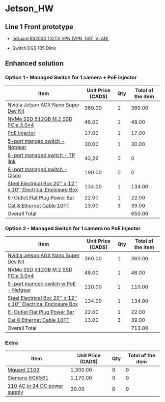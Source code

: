 # Jetson_HW

## Line 1 Front prototype
- [mGuard RS2000 TX/TX VPN (VPN, NAT, VLAN)](https://product-download.phoenixcontact.com/8245479?response-content-disposition=inline;%20filename%3D%22um_en_mguard_8_9_105661_en_18.pdf%22&Expires=1735838896&Signature=Jgk1c85Jc4sapA4HsIEmQ2mWPesGkzDSJp-u1euJYdq8foaRnjP3rNuWpmaMGDF0K2e7xY8bfNCR5QDvYkJo2Tci8PtkA-XETKbC~j8KLaUtD8u-ZkLB3-lyVAf6VQ5bMtAZjgRA627BvWY5nWm0-4eFi8D~rwzPxLvcydBpiXVGT1vlEcBSHsWv38HgDuy-pstQpfMsNe8EZ0294xyzgw0S2QZco66buTNizRpVv6F72FalRojEOC0HIUqjZNPy2dh1VsOAtD0ovTsAWqfEN~2Zsz91r8vCFJwzFLPnb70QBG9UKrdmB5WAfinRsi9i05CfRPHnOz53FhqJQqoS-Q__&Key-Pair-Id=K1I2N54A7B0GD)

- Switch DGS 105 Dlink


## Enhanced solution


### Option 1 - Managed Switch for 1 camera + PoE injector
| Item | Unit Price (CAD$) | Qty | Total of the item |
|----------|----------|----------|----------|
|  [Nvidia Jetson AGX Nano Super Dev Kit](https://nvdam.widen.net/s/zkfqjmtds2/jetson-orin-datasheet-nano-developer-kit-3575392-r2)   | 360.00   | 1   | 360.00|
| [NVMe SSD 512GB M.2 SSD PCIe 3.0×4](https://www.amazon.ca/dp/B0D9YBH157/ref=sspa_dk_detail_6?pf_rd_p=516c2169-755e-413a-a38a-68230f4ab66f&pf_rd_r=M5ZRRS0RDDP1TEDCX5EC&pd_rd_wg=MUp2r&pd_rd_w=zkIgV&content-id=amzn1.sym.516c2169-755e-413a-a38a-68230f4ab66f&pd_rd_r=5ba9e9e4-bc3a-4902-b539-4e7e96905fd4&s=pc&sp_csd=d2lkZ2V0TmFtZT1zcF9kZXRhaWw&th=1)   | 48.00   | 1 | 48.00|
| [PoE Injector](https://www.amazon.ca/PLUSPOE-Injector-Ethernet-Adapter-Security/dp/B077QGTDLB/ref=asc_df_B077QGTDLB?tag=bingshopdesk-20&linkCode=df0&hvadid=79989562644600&hvnetw=o&hvqmt=e&hvbmt=be&hvdev=c&hvlocint=&hvlocphy=&hvtargid=pla-4583589127526849&psc=1)   | 17.00   | 1  | 17.00 |
| [5-port manged switch - Netgear](https://www.amazon.ca/NETGEAR-Ethernet-Manageable-Affordable-Connectivity/dp/B07PJ7XZ7X/ref=asc_df_B07PJ7XZ7X?tag=bingshopdesk-20&linkCode=df0&hvadid=80333159863507&hvnetw=o&hvqmt=e&hvbmt=be&hvdev=c&hvlocint=&hvlocphy=&hvtargid=pla-4583932704892960&psc=1) | 30.00 | 1 | 30.00 |
| [8-port managed switch - TP link](https://www.amazon.com/Ethernet-Unmanaged-Shielded-Replacement-TL-SG108E/dp/B00K4DS5KU/ref=pd_ci_mcx_pspc_dp_2_t_2?pd_rd_w=CUD7o&content-id=amzn1.sym.cd152278-debd-42b9-91b9-6f271389fda7&pf_rd_p=cd152278-debd-42b9-91b9-6f271389fda7&pf_rd_r=6YS7MXQZRE81B7FD3S26&pd_rd_wg=c7ml7&pd_rd_r=baf8d4d4-4031-47d8-93aa-fddbffda5f64&pd_rd_i=B00K4DS5KU&th=1) | 43,26 | 0 | 0 |
| [8-port managed switch - Cisco](https://www.amazon.com/dp/B097CKMZ3T?ref=emc_s_m_5_i_atc&th=1) | 190.00 | 0 | 0 |
| [Steel Electrical Box 20'' x 12'' x 10'' Electrical Enclosure Box](https://www.vevor.ca/electrical-enclosure-c_10749/vevor-steel-electrical-box-electrical-enclosure-box-20x12x10-carbon-steel-ip65-p_010274228513?adp=gmc&msclkid=c4aac278847c18506db8a50e592df290&utm_campaign=PLA-All%E4%B8%AD-CA-Electrical-Level%201-API-ECPC-20230801-zw&utm_content=Ad%20group%20%231&utm_id=603275131&utm_medium=cpc&utm_source=bing&utm_term=4587780995507662&utm_skip=google_one_tap_status_1) | 134.00 | 1 | 134.00 |
|[6-Outlet Flat Plug Power Bar](https://www.amazon.ca/DEWENWILS-Protector-Extension-Protected-Indicator/dp/B094CSMVNN/ref=asc_df_B094CSMVNN?tag=bingshopdesk-20&linkCode=df0&hvadid=80195720972711&hvnetw=o&hvqmt=e&hvbmt=be&hvdev=c&hvlocint=&hvlocphy=&hvtargid=pla-4583795285641124&th=1) | 22.00 | 1 | 22.00 |
|[Cat 8 Ethernet Cable 10FT ](https://www.amazon.ca/UGREEN-Ethernet-Braided-Network-Compatible/dp/B0875SPZC8/ref=sr_1_5?adgrpid=1364496466206655&dib=eyJ2IjoiMSJ9.USfXQPOLSrPWq3tx2t6B84tSaS1B3AwW3RNLTcyUvyq_GAS_F5_i0p1g98UT6TecnzBvmMqovJKLI1OJW22ZX4y3CQ_gg8fEltv4XbaU7bby6r_FUp_k6frLi8K-z7olkbQACSTR0_n-Y5r9t2FjbkdBSkHr1S4kLiTHjVxeiUvn8Ozkw2tR6OpI1f5qD5eUiRHdvS-kRlm2fLRSMbA9qo-tAldN-TKXNlW7CPt0MeR3iFw0XHxxldVAreh7WXOzKlO9muNqvvPMB9A8eOVNZb0_kKEpA4jRZxem6Ymi6pK4ZgLHOMNRnfc67R_d0gZ9FnISfwFC-_7HPSOqX0s25tqeSOxWUgEXW4P4fKbkPQ5EEafx9_X8bg0KP0NAGgfcu5H3GxFHgd7zgcRdCrzTPOBQhWsV4YC5OC6pxCswqzz3X_r1iNBN8aDayLF31MUN.4uLmkOfLOxiw59b4tbgYr2w08_Y4sInnmRJzxL3H-yU&dib_tag=se&hvadid=85281434246349&hvbmt=bp&hvdev=c&hvlocphy=5282&hvnetw=o&hvqmt=p&hvtargid=kwd-85282197646058%3Aloc-32&hydadcr=25166_13658858&keywords=cable%2Blan%2Bethernet&msclkid=0d24172803ed1569967a705edd90a3ac&qid=1735843464&sr=8-5&th=1) | 13.00 | 3 | 39.00 |
| Overall Total | | | 650.00 |

### Option 2 - Managed Switch for 1 camera no PoE injector
| Item | Unit Price (CAD$) | Qty | Total of the item |
|----------|----------|----------|----------|
|  [Nvidia Jetson AGX Nano Super Dev Kit](https://nvdam.widen.net/s/zkfqjmtds2/jetson-orin-datasheet-nano-developer-kit-3575392-r2)   | 360.00   | 1   | 360.00|
| [NVMe SSD 512GB M.2 SSD PCIe 3.0×4](https://www.amazon.ca/dp/B0D9YBH157/ref=sspa_dk_detail_6?pf_rd_p=516c2169-755e-413a-a38a-68230f4ab66f&pf_rd_r=M5ZRRS0RDDP1TEDCX5EC&pd_rd_wg=MUp2r&pd_rd_w=zkIgV&content-id=amzn1.sym.516c2169-755e-413a-a38a-68230f4ab66f&pd_rd_r=5ba9e9e4-bc3a-4902-b539-4e7e96905fd4&s=pc&sp_csd=d2lkZ2V0TmFtZT1zcF9kZXRhaWw&th=1)   | 48.00   | 1 | 48.00|
| [5-port manged switch w PoE - Netgear](https://www.amazon.ca/NETGEAR-5-Port-Gigabit-Managed-GS305EP/dp/B08LR18SC4/ref=asc_df_B08LR18SC4?tag=bingshopdesk-20&linkCode=df0&hvadid=80333159862984&hvnetw=o&hvqmt=e&hvbmt=be&hvdev=c&hvlocint=&hvlocphy=&hvtargid=pla-4583932714220137&th=1) | 110.00 | 1 | 110.00 |
| [Steel Electrical Box 20'' x 12'' x 10'' Electrical Enclosure Box](https://www.vevor.ca/electrical-enclosure-c_10749/vevor-steel-electrical-box-electrical-enclosure-box-20x12x10-carbon-steel-ip65-p_010274228513?adp=gmc&msclkid=c4aac278847c18506db8a50e592df290&utm_campaign=PLA-All%E4%B8%AD-CA-Electrical-Level%201-API-ECPC-20230801-zw&utm_content=Ad%20group%20%231&utm_id=603275131&utm_medium=cpc&utm_source=bing&utm_term=4587780995507662&utm_skip=google_one_tap_status_1) | 134.00 | 1 | 134.00 |
|[6-Outlet Flat Plug Power Bar](https://www.amazon.ca/DEWENWILS-Protector-Extension-Protected-Indicator/dp/B094CSMVNN/ref=asc_df_B094CSMVNN?tag=bingshopdesk-20&linkCode=df0&hvadid=80195720972711&hvnetw=o&hvqmt=e&hvbmt=be&hvdev=c&hvlocint=&hvlocphy=&hvtargid=pla-4583795285641124&th=1) | 22.00 | 1 | 22.00 |
|[Cat 8 Ethernet Cable 10FT ](https://www.amazon.ca/UGREEN-Ethernet-Braided-Network-Compatible/dp/B0875SPZC8/ref=sr_1_5?adgrpid=1364496466206655&dib=eyJ2IjoiMSJ9.USfXQPOLSrPWq3tx2t6B84tSaS1B3AwW3RNLTcyUvyq_GAS_F5_i0p1g98UT6TecnzBvmMqovJKLI1OJW22ZX4y3CQ_gg8fEltv4XbaU7bby6r_FUp_k6frLi8K-z7olkbQACSTR0_n-Y5r9t2FjbkdBSkHr1S4kLiTHjVxeiUvn8Ozkw2tR6OpI1f5qD5eUiRHdvS-kRlm2fLRSMbA9qo-tAldN-TKXNlW7CPt0MeR3iFw0XHxxldVAreh7WXOzKlO9muNqvvPMB9A8eOVNZb0_kKEpA4jRZxem6Ymi6pK4ZgLHOMNRnfc67R_d0gZ9FnISfwFC-_7HPSOqX0s25tqeSOxWUgEXW4P4fKbkPQ5EEafx9_X8bg0KP0NAGgfcu5H3GxFHgd7zgcRdCrzTPOBQhWsV4YC5OC6pxCswqzz3X_r1iNBN8aDayLF31MUN.4uLmkOfLOxiw59b4tbgYr2w08_Y4sInnmRJzxL3H-yU&dib_tag=se&hvadid=85281434246349&hvbmt=bp&hvdev=c&hvlocphy=5282&hvnetw=o&hvqmt=p&hvtargid=kwd-85282197646058%3Aloc-32&hydadcr=25166_13658858&keywords=cable%2Blan%2Bethernet&msclkid=0d24172803ed1569967a705edd90a3ac&qid=1735843464&sr=8-5&th=1) | 13.00 | 3 | 39.00 |
| Overall Total | | | 713.00 |

### Extra 
| Item | Unit Price (CAD$) | Qty | Total of the item |
|----------|----------|----------|----------|
| [Mguard 2102](https://www.mouser.ca/ProductDetail/Phoenix-Contact/1357828?qs=Jm2GQyTW%2FbhXSFWLqWG%252BaA%3D%3D&_gl=1*1fnntd1*_ga*NjI1NjAwMzgyLjE3MzU4NDUwNDQ.*_ga_15W4STQT4T*MTczNTg0NTA0NC4xLjEuMTczNTg0NTA2MS40My4wLjA.) | 1,300.00 | 0 | 0 |
| [Siemens 6GK561](https://ca.wiautomation.com/en/siemens/industrial-communication/6GK56150AA002AA2?msclkid=5a085c9d10151a5be1083bebf70b8176&utm_source=bing&utm_medium=cpc&utm_campaign=CA%20-%20Shopping%20-%20Full&utm_term=4588880503569674&utm_content=Full) | 1,170.00 | 0 | 0 |
| [110 AC to 24 DC power supply](https://www.amazon.ca/ALITOVE-Transformer-Universal-Regulated-Switching/dp/B078RYWZMH/ref=asc_df_B078RYWZMH?tag=bingshopdesk-20&linkCode=df0&hvadid=80608136757835&hvnetw=o&hvqmt=e&hvbmt=be&hvdev=c&hvlocint=&hvlocphy=&hvtargid=pla-4584207601360514&th=1) | 30.00 | 0 | 0 |
